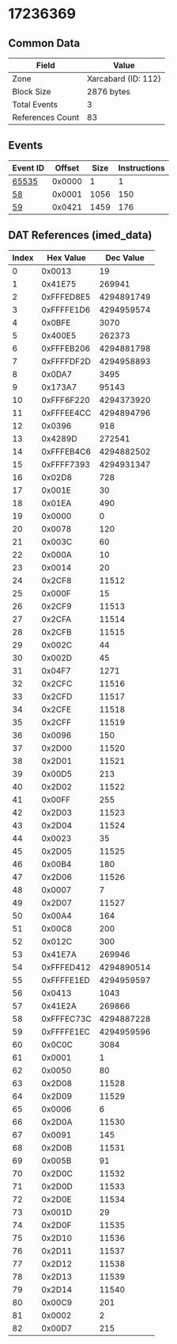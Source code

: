 # 17236369

## Common Data

| Field            | Value               |
|------------------|---------------------|
| Zone             | Xarcabard (ID: 112) |
| Block Size       | 2876 bytes          |
| Total Events     | 3                   |
| References Count | 83                  |

## Events

| Event ID            | Offset   |   Size |   Instructions |
|---------------------|----------|--------|----------------|
| [65535](./65535.md) | 0x0000   |      1 |              1 |
| [58](./58.md)       | 0x0001   |   1056 |            150 |
| [59](./59.md)       | 0x0421   |   1459 |            176 |

## DAT References (imed_data)

|   Index | Hex Value   |   Dec Value |
|---------|-------------|-------------|
|       0 | 0x0013      |          19 |
|       1 | 0x41E75     |      269941 |
|       2 | 0xFFFED8E5  |  4294891749 |
|       3 | 0xFFFFE1D6  |  4294959574 |
|       4 | 0x0BFE      |        3070 |
|       5 | 0x400E5     |      262373 |
|       6 | 0xFFFEB206  |  4294881798 |
|       7 | 0xFFFFDF2D  |  4294958893 |
|       8 | 0x0DA7      |        3495 |
|       9 | 0x173A7     |       95143 |
|      10 | 0xFFF6F220  |  4294373920 |
|      11 | 0xFFFEE4CC  |  4294894796 |
|      12 | 0x0396      |         918 |
|      13 | 0x4289D     |      272541 |
|      14 | 0xFFFEB4C6  |  4294882502 |
|      15 | 0xFFFF7393  |  4294931347 |
|      16 | 0x02D8      |         728 |
|      17 | 0x001E      |          30 |
|      18 | 0x01EA      |         490 |
|      19 | 0x0000      |           0 |
|      20 | 0x0078      |         120 |
|      21 | 0x003C      |          60 |
|      22 | 0x000A      |          10 |
|      23 | 0x0014      |          20 |
|      24 | 0x2CF8      |       11512 |
|      25 | 0x000F      |          15 |
|      26 | 0x2CF9      |       11513 |
|      27 | 0x2CFA      |       11514 |
|      28 | 0x2CFB      |       11515 |
|      29 | 0x002C      |          44 |
|      30 | 0x002D      |          45 |
|      31 | 0x04F7      |        1271 |
|      32 | 0x2CFC      |       11516 |
|      33 | 0x2CFD      |       11517 |
|      34 | 0x2CFE      |       11518 |
|      35 | 0x2CFF      |       11519 |
|      36 | 0x0096      |         150 |
|      37 | 0x2D00      |       11520 |
|      38 | 0x2D01      |       11521 |
|      39 | 0x00D5      |         213 |
|      40 | 0x2D02      |       11522 |
|      41 | 0x00FF      |         255 |
|      42 | 0x2D03      |       11523 |
|      43 | 0x2D04      |       11524 |
|      44 | 0x0023      |          35 |
|      45 | 0x2D05      |       11525 |
|      46 | 0x00B4      |         180 |
|      47 | 0x2D06      |       11526 |
|      48 | 0x0007      |           7 |
|      49 | 0x2D07      |       11527 |
|      50 | 0x00A4      |         164 |
|      51 | 0x00C8      |         200 |
|      52 | 0x012C      |         300 |
|      53 | 0x41E7A     |      269946 |
|      54 | 0xFFFED412  |  4294890514 |
|      55 | 0xFFFFE1ED  |  4294959597 |
|      56 | 0x0413      |        1043 |
|      57 | 0x41E2A     |      269866 |
|      58 | 0xFFFEC73C  |  4294887228 |
|      59 | 0xFFFFE1EC  |  4294959596 |
|      60 | 0x0C0C      |        3084 |
|      61 | 0x0001      |           1 |
|      62 | 0x0050      |          80 |
|      63 | 0x2D08      |       11528 |
|      64 | 0x2D09      |       11529 |
|      65 | 0x0006      |           6 |
|      66 | 0x2D0A      |       11530 |
|      67 | 0x0091      |         145 |
|      68 | 0x2D0B      |       11531 |
|      69 | 0x005B      |          91 |
|      70 | 0x2D0C      |       11532 |
|      71 | 0x2D0D      |       11533 |
|      72 | 0x2D0E      |       11534 |
|      73 | 0x001D      |          29 |
|      74 | 0x2D0F      |       11535 |
|      75 | 0x2D10      |       11536 |
|      76 | 0x2D11      |       11537 |
|      77 | 0x2D12      |       11538 |
|      78 | 0x2D13      |       11539 |
|      79 | 0x2D14      |       11540 |
|      80 | 0x00C9      |         201 |
|      81 | 0x0002      |           2 |
|      82 | 0x00D7      |         215 |
